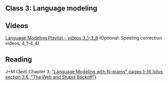 Class 3: Language modeling
---------------------------

## Videos

[Language Modeling Playlist - videos 3_1-3_8](https://www.youtube.com/watch?v=hM49MPmakNI&list=PLaZQkZp6WhWwJllbfwOD9cbIHXmdkOICY)
(Optional: Speeling correction videos, 4_1-4_4) 

## Reading 

J+M (3ed) Chapter 3, ["Language Modeling with N-grams" pages 1-16 (plus section 3.6, "The Web and Stupid Backoff")](https://web.stanford.edu/~jurafsky/slp3/3.pdf)




